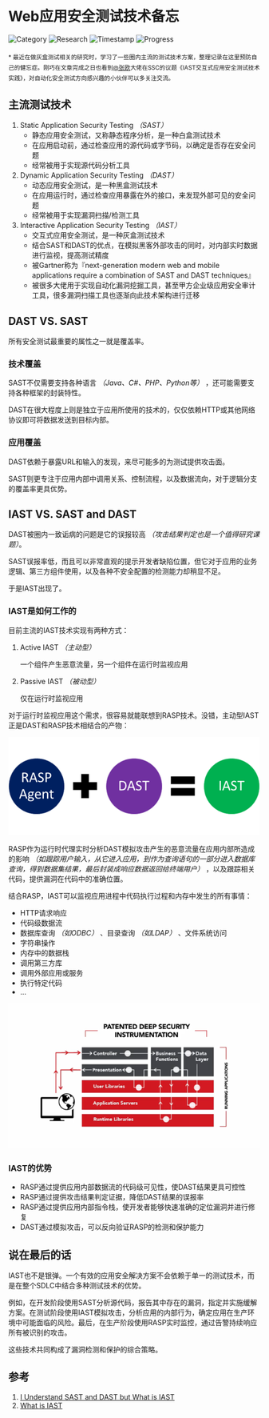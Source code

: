 # Web应用安全测试技术备忘

![Category](https://img.shields.io/badge/category-security_research-blue.svg)
![Research](https://img.shields.io/badge/research-web_security-blue.svg)
![Timestamp](https://img.shields.io/badge/timestamp-1537248453-lightgrey.svg)
![Progress](https://img.shields.io/badge/progress-100%25-brightgreen.svg)

<sub>* 最近在做灰盒测试相关的研究时，学习了一些圈内主流的测试技术方案，整理记录在这里预防自己的健忘症。刚巧在文章完成之日也看到[@张欧](https://security.alipay.com/对不起我不知道大佬的主页)大佬在SSC的议题《IAST交互式应用安全测试技术实践》，对自动化安全测试方向感兴趣的小伙伴可以多关注交流。 </sub>

## 主流测试技术

1. Static Application Security Testing *（SAST）*
    - 静态应用安全测试，又称静态程序分析，是一种白盒测试技术
    - 在应用启动前，通过检查应用的源代码或字节码，以确定是否存在安全问题
    - 经常被用于实现源代码分析工具
1. Dynamic Application Security Testing *（DAST）*
    - 动态应用安全测试，是一种黑盒测试技术
    - 在应用运行时，通过检查应用暴露在外的接口，来发现外部可见的安全问题
    - 经常被用于实现漏洞扫描/检测工具
1. Interactive Application Security Testing *（IAST）*
    - 交互式应用安全测试，是一种灰盒测试技术
    - 结合SAST和DAST的优点，在模拟黑客外部攻击的同时，对内部实时数据进行监视，提高测试精度
    - 被Gartner称为『next-generation modern web and mobile applications require a combination of SAST and DAST techniques』
    - 被很多大佬用于实现自动化漏洞挖掘工具，甚至甲方企业级应用安全审计工具，很多漏洞扫描工具也逐渐向此技术架构进行迁移

## DAST VS. SAST

所有安全测试最重要的属性之一就是覆盖率。

### 技术覆盖

SAST不仅需要支持各种语言 *（Java、C#、PHP、Python等）* ，还可能需要支持各种框架的封装特性。

DAST在很大程度上则是独立于应用所使用的技术的，仅仅依赖HTTP或其他网络协议即可将数据发送到目标内部。

### 应用覆盖

DAST依赖于暴露URL和输入的发现，来尽可能多的为测试提供攻击面。

SAST则更专注于应用内部中调用关系、控制流程，以及数据流向，对于逻辑分支的覆盖率更具优势。

## IAST VS. SAST and DAST

DAST被圈内一致诟病的问题是它的误报较高 *（攻击结果判定也是一个值得研究课题）*。

SAST误报率低，而且可以非常直观的提示开发者缺陷位置，但它对于应用的业务逻辑、第三方组件使用，以及各种不安全配置的检测能力却稍显不足。

于是IAST出现了。

### IAST是如何工作的

目前主流的IAST技术实现有两种方式：

1. Active IAST *（主动型）*

    一个组件产生恶意流量，另一个组件在运行时监视应用

1. Passive IAST *（被动型）*

    仅在运行时监视应用

对于运行时监视应用这个需求，很容易就能联想到RASP技术。没错，主动型IAST正是DAST和RASP技术相结合的产物：

![iast-structure](application-security-testing-cheatsheet/iast-structure.png)

RASP作为运行时代理实时分析DAST模拟攻击产生的恶意流量在应用内部所造成的影响 *（如跟踪用户输入，从它进入应用，到作为查询语句的一部分进入数据库查询，得到数据集结果，最后封装成响应数据返回给终端用户）* ，以及跟踪相关代码，提供漏洞在代码中的准确位置。

结合RASP，IAST可以监视应用进程中代码执行过程和内存中发生的所有事情：

- HTTP请求响应
- 代码级数据流
- 数据库查询 *（如ODBC）* 、目录查询 *（如LDAP）* 、文件系统访问
- 字符串操作
- 内存中的数据栈
- 调用第三方库
- 调用外部应用或服务
- 执行特定代码
- ...

![how-iast-works](application-security-testing-cheatsheet/how-iast-works.png)

### IAST的优势

- RASP通过提供应用内部数据流的代码级可见性，使DAST结果更具可控性
- RASP通过提供攻击结果判定证据，降低DAST结果的误报率
- RASP通过提供应用内部指令栈，使开发者能够快速准确的定位漏洞并进行修复
- DAST通过模拟攻击，可以反向验证RASP的检测和保护能力

## 说在最后的话

IAST也不是银弹。一个有效的应用安全解决方案不会依赖于单一的测试技术，而是在整个SDLC中结合多种测试技术的优势。

例如，在开发阶段使用SAST分析源代码，报告其中存在的漏洞，指定并实施缓解方案。在测试阶段使用IAST模拟攻击，分析应用的内部行为，确定应用在生产环境中可能面临的风险。最后，在生产阶段使用RASP实时监控，通过告警持续响应所有被识别的攻击。

这些技术共同构成了漏洞检测和保护的综合策略。

## 参考

1. [I Understand SAST and DAST but What is IAST](https://www.contrastsecurity.com/security-influencers/question-i-understand-sast-and-dast-and-how-to-use-them-but-what-is-iast-and-why-does-it-matter)
1. [What is IAST](https://www.veracode.com/security/interactive-application-security-testing-iast)